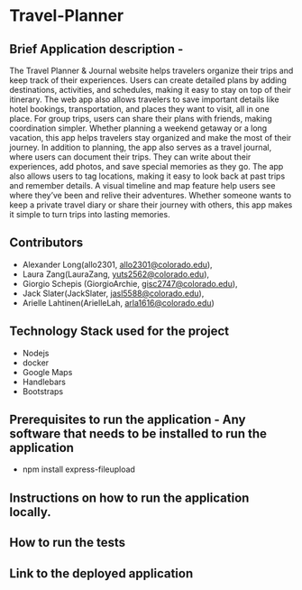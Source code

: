 # Travel-Planner
## Brief Application description - 
The Travel Planner & Journal website helps travelers organize their trips and keep track of their experiences. Users can create detailed plans by adding destinations, activities, and schedules, making it easy to stay on top of their itinerary. The web app also allows travelers to save important details like hotel bookings, transportation, and places they want to visit, all in one place. For group trips, users can share their plans with friends, making coordination simpler. Whether planning a weekend getaway or a long vacation, this app helps travelers stay organized and make the most of their journey.
In addition to planning, the app also serves as a travel journal, where users can document their trips. They can write about their experiences, add photos, and save special memories as they go. The app also allows users to tag locations, making it easy to look back at past trips and remember details. A visual timeline and map feature help users see where they’ve been and relive their adventures. Whether someone wants to keep a private travel diary or share their journey with others, this app makes it simple to turn trips into lasting memories.

## Contributors 
- Alexander Long(allo2301, allo2301@colorado.edu),
- Laura Zang(LauraZang, yuts2562@colorado.edu),
- Giorgio Schepis (GiorgioArchie, gisc2747@colorado.edu),
- Jack Slater(JackSlater, jasl5588@colorado.edu),
- Arielle Lahtinen(ArielleLah, arla1616@colorado.edu)

## Technology Stack used for the project
- Nodejs
- docker
- Google Maps
- Handlebars
- Bootstraps

## Prerequisites to run the application - Any software that needs to be installed to run the application
- npm install express-fileupload
## Instructions on how to run the application locally.
## How to run the tests
## Link to the deployed application